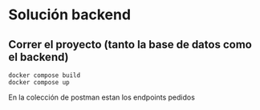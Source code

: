 # Solución backend

## Correr el proyecto (tanto la base de datos como el backend)

```
docker compose build
docker compose up
```

En la colección de postman estan los endpoints pedidos
